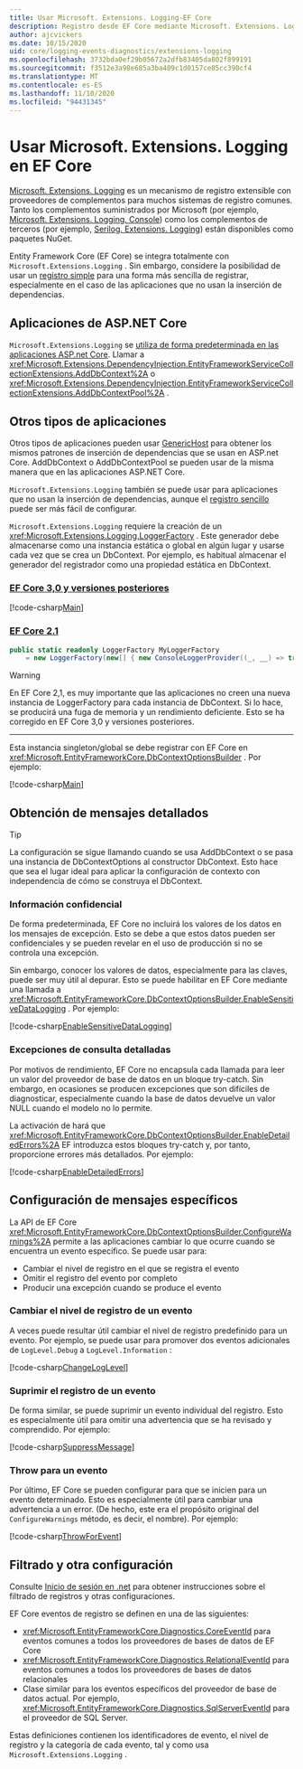 ```yaml
---
title: Usar Microsoft. Extensions. Logging-EF Core
description: Registro desde EF Core mediante Microsoft. Extensions. Logging en ASP.NET Core y otros tipos de aplicaciones
author: ajcvickers
ms.date: 10/15/2020
uid: core/logging-events-diagnostics/extensions-logging
ms.openlocfilehash: 3732bda0ef29b05672a2dfb83405da802f899191
ms.sourcegitcommit: f3512e3a98e685a3ba409c1d0157ce85cc390cf4
ms.translationtype: MT
ms.contentlocale: es-ES
ms.lasthandoff: 11/10/2020
ms.locfileid: "94431345"
---
```

# <a name="using-microsoftextensionslogging-in-ef-core"></a>Usar Microsoft. Extensions. Logging en EF Core

[Microsoft. Extensions. Logging](/dotnet/core/extensions/logging) es un mecanismo de registro extensible con proveedores de complementos para muchos sistemas de registro comunes. Tanto los complementos suministrados por Microsoft (por ejemplo, [Microsoft. Extensions. Logging. Console](https://www.nuget.org/packages/Microsoft.Extensions.Logging.Console/)) como los complementos de terceros (por ejemplo, [Serilog. Extensions. Logging](https://www.nuget.org/packages/Serilog.Extensions.Logging/)) están disponibles como paquetes NuGet.

Entity Framework Core (EF Core) se integra totalmente con `Microsoft.Extensions.Logging` . Sin embargo, considere la posibilidad de usar un [registro simple](xref:core/logging-events-diagnostics/simple-logging) para una forma más sencilla de registrar, especialmente en el caso de las aplicaciones que no usan la inserción de dependencias.

## <a name="aspnet-core-applications"></a>Aplicaciones de ASP.NET Core

`Microsoft.Extensions.Logging` se [utiliza de forma predeterminada en las aplicaciones ASP.net Core](/aspnet/core/fundamentals/logging). Llamar a <xref:Microsoft.Extensions.DependencyInjection.EntityFrameworkServiceCollectionExtensions.AddDbContext%2A> o <xref:Microsoft.Extensions.DependencyInjection.EntityFrameworkServiceCollectionExtensions.AddDbContextPool%2A> .

## <a name="other-application-types"></a>Otros tipos de aplicaciones

Otros tipos de aplicaciones pueden usar [GenericHost](/dotnet/core/extensions/generic-host) para obtener los mismos patrones de inserción de dependencias que se usan en ASP.net Core. AddDbContext o AddDbContextPool se pueden usar de la misma manera que en las aplicaciones ASP.NET Core.

`Microsoft.Extensions.Logging` también se puede usar para aplicaciones que no usan la inserción de dependencias, aunque el [registro sencillo](xref:core/logging-events-diagnostics/simple-logging) puede ser más fácil de configurar.

`Microsoft.Extensions.Logging` requiere la creación de un <xref:Microsoft.Extensions.Logging.LoggerFactory> . Este generador debe almacenarse como una instancia estática o global en algún lugar y usarse cada vez que se crea un DbContext. Por ejemplo, es habitual almacenar el generador del registrador como una propiedad estática en DbContext.

### <a name="ef-core-30-and-above"></a>[EF Core 3,0 y versiones posteriores](#tab/v3)

<!--
        public static readonly ILoggerFactory MyLoggerFactory
            = LoggerFactory.Create(builder => { builder.AddConsole(); });
-->
[!code-csharp[Main](../../../samples/core/Miscellaneous/Logging/Logging/BloggingContext.cs#DefineLoggerFactory)]

### <a name="ef-core-21"></a>[EF Core 2.1](#tab/v2)

```csharp
public static readonly LoggerFactory MyLoggerFactory
    = new LoggerFactory(new[] { new ConsoleLoggerProvider((_, __) => true, true) });
```

> [!WARNING]
> En EF Core 2,1, es muy importante que las aplicaciones no creen una nueva instancia de LoggerFactory para cada instancia de DbContext. Si lo hace, se producirá una fuga de memoria y un rendimiento deficiente. Esto se ha corregido en EF Core 3,0 y versiones posteriores.

***

Esta instancia singleton/global se debe registrar con EF Core en <xref:Microsoft.EntityFrameworkCore.DbContextOptionsBuilder> . Por ejemplo:

<!--
        protected override void OnConfiguring(DbContextOptionsBuilder optionsBuilder)
            => optionsBuilder
                .UseLoggerFactory(MyLoggerFactory)
                .UseSqlServer(@"Server=(localdb)\mssqllocaldb;Database=EFLogging;ConnectRetryCount=0");
-->
[!code-csharp[Main](../../../samples/core/Miscellaneous/Logging/Logging/BloggingContext.cs#RegisterLoggerFactory)]

## <a name="getting-detailed-messages"></a>Obtención de mensajes detallados

> [!TIP]
> La configuración se sigue llamando cuando se usa AddDbContext o se pasa una instancia de DbContextOptions al constructor DbContext. Esto hace que sea el lugar ideal para aplicar la configuración de contexto con independencia de cómo se construya el DbContext.

### <a name="sensitive-data"></a>Información confidencial

De forma predeterminada, EF Core no incluirá los valores de los datos en los mensajes de excepción. Esto se debe a que estos datos pueden ser confidenciales y se pueden revelar en el uso de producción si no se controla una excepción.

Sin embargo, conocer los valores de datos, especialmente para las claves, puede ser muy útil al depurar. Esto se puede habilitar en EF Core mediante una llamada a <xref:Microsoft.EntityFrameworkCore.DbContextOptionsBuilder.EnableSensitiveDataLogging> . Por ejemplo:

<!--
        protected override void OnConfiguring(DbContextOptionsBuilder optionsBuilder)
            => optionsBuilder.EnableSensitiveDataLogging();
-->
[!code-csharp[EnableSensitiveDataLogging](../../../samples/core/Miscellaneous/Logging/Logging/BloggingContext.cs?name=EnableSensitiveDataLogging)]

### <a name="detailed-query-exceptions"></a>Excepciones de consulta detalladas

Por motivos de rendimiento, EF Core no encapsula cada llamada para leer un valor del proveedor de base de datos en un bloque try-catch. Sin embargo, en ocasiones se producen excepciones que son difíciles de diagnosticar, especialmente cuando la base de datos devuelve un valor NULL cuando el modelo no lo permite.

La activación de hará que <xref:Microsoft.EntityFrameworkCore.DbContextOptionsBuilder.EnableDetailedErrors%2A> EF introduzca estos bloques try-catch y, por tanto, proporcione errores más detallados. Por ejemplo:

<!--
        protected override void OnConfiguring(DbContextOptionsBuilder optionsBuilder)
            => optionsBuilder.EnableDetailedErrors();
-->
[!code-csharp[EnableDetailedErrors](../../../samples/core/Miscellaneous/Logging/Logging/BloggingContext.cs?name=EnableDetailedErrors)]

## <a name="configuration-for-specific-messages"></a>Configuración de mensajes específicos

La API de EF Core <xref:Microsoft.EntityFrameworkCore.DbContextOptionsBuilder.ConfigureWarnings%2A> permite a las aplicaciones cambiar lo que ocurre cuando se encuentra un evento específico. Se puede usar para:

* Cambiar el nivel de registro en el que se registra el evento
* Omitir el registro del evento por completo
* Producir una excepción cuando se produce el evento

### <a name="changing-the-log-level-for-an-event"></a>Cambiar el nivel de registro de un evento

A veces puede resultar útil cambiar el nivel de registro predefinido para un evento. Por ejemplo, se puede usar para promover dos eventos adicionales de `LogLevel.Debug` a `LogLevel.Information` :

<!--
        protected override void OnConfiguring(DbContextOptionsBuilder optionsBuilder)
            => optionsBuilder
                .ConfigureWarnings(b => b.Log(
                    (RelationalEventId.ConnectionOpened, LogLevel.Information),
                    (RelationalEventId.ConnectionClosed, LogLevel.Information)));
-->
[!code-csharp[ChangeLogLevel](../../../samples/core/Miscellaneous/Logging/Logging/BloggingContext.cs?name=ChangeLogLevel)]

### <a name="suppress-logging-an-event"></a>Suprimir el registro de un evento

De forma similar, se puede suprimir un evento individual del registro. Esto es especialmente útil para omitir una advertencia que se ha revisado y comprendido. Por ejemplo:

<!--
        protected override void OnConfiguring(DbContextOptionsBuilder optionsBuilder)
            => optionsBuilder
                .ConfigureWarnings(b => b.Ignore(CoreEventId.DetachedLazyLoadingWarning));
-->
[!code-csharp[SuppressMessage](../../../samples/core/Miscellaneous/Logging/Logging/BloggingContext.cs?name=SuppressMessage)]

### <a name="throw-for-an-event"></a>Throw para un evento

Por último, EF Core se pueden configurar para que se inicien para un evento determinado. Esto es especialmente útil para cambiar una advertencia a un error. (De hecho, este era el propósito original del `ConfigureWarnings` método, es decir, el nombre). Por ejemplo:

<!--
        protected override void OnConfiguring(DbContextOptionsBuilder optionsBuilder)
            => optionsBuilder
                .ConfigureWarnings(b => b.Throw(RelationalEventId.QueryPossibleUnintendedUseOfEqualsWarning));
-->
[!code-csharp[ThrowForEvent](../../../samples/core/Miscellaneous/Logging/Logging/BloggingContext.cs?name=ThrowForEvent)]

## <a name="filtering-and-other-configuration"></a>Filtrado y otra configuración

Consulte [Inicio de sesión en .net](/dotnet/core/extensions/logging) para obtener instrucciones sobre el filtrado de registros y otras configuraciones.

EF Core eventos de registro se definen en una de las siguientes:

* <xref:Microsoft.EntityFrameworkCore.Diagnostics.CoreEventId> para eventos comunes a todos los proveedores de bases de datos de EF Core
* <xref:Microsoft.EntityFrameworkCore.Diagnostics.RelationalEventId> para eventos comunes a todos los proveedores de bases de datos relacionales
* Clase similar para los eventos específicos del proveedor de base de datos actual. Por ejemplo, <xref:Microsoft.EntityFrameworkCore.Diagnostics.SqlServerEventId> para el proveedor de SQL Server.

Estas definiciones contienen los identificadores de evento, el nivel de registro y la categoría de cada evento, tal y como usa `Microsoft.Extensions.Logging` .

